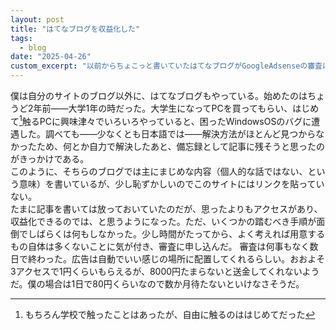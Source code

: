 ```yaml
---
layout: post
title: "はてなブログを収益化した"
tags:
  - blog
date: "2025-04-26"
custom_excerpt: "以前からちょこっと書いていたはてなブログがGoogleAdsenseの審査に通過した。"
---
```

僕は自分のサイトのブログ以外に、はてなブログもやっている。始めたのはちょうど2年前――大学1年の時だった。大学生になってPCを買ってもらい、はじめて[^1]触るPCに興味津々でいろいろやっていると、困ったWindowsOSのバグに遭遇した。調べても――少なくとも日本語では――解決方法がほとんど見つからなかったため、何とか自力で解決したあと、備忘録として記事に残そうと思ったのがきっかけである。<br>
このように、そちらのブログでは主にまじめな内容（個人的な話ではない、という意味）を書いているが、少し恥ずかしいのでこのサイトにはリンクを貼っていない。<br>
たまに記事を書いては放っておいていたのだが、思ったよりもアクセスがあり、収益化できるのでは、と思うようになった。ただ、いくつかの踏むべき手順が面倒でしばらくは何もしなかった。少し時間がたってから、よく考えれば用意するもの自体は多くないことに気が付き、審査に申し込んだ。
審査は何事もなく数日で終わった。広告は自動でいい感じの場所に配置してくれるらしい。おおよそ3アクセスで1円くらいもらえるが、8000円たまらないと送金してくれないようだ。僕の場合は1日で80円くらいなので数か月待たないといけなさそうだ。<br>

[^1]: もちろん学校で触ったことはあったが、自由に触るのははじめてだった